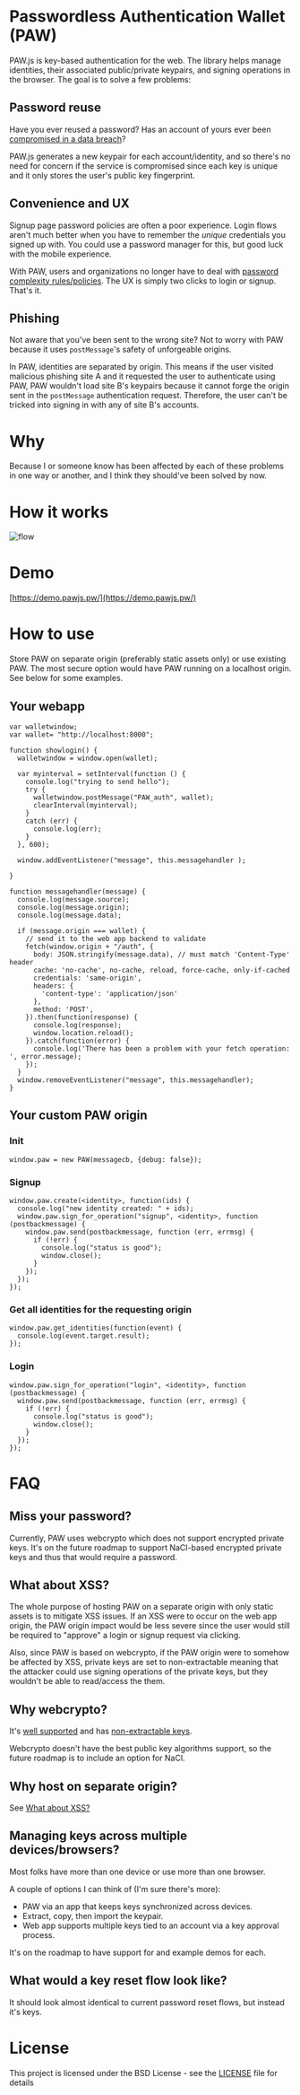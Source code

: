 # Passwordless Authentication Wallet (PAW)
PAW.js is key-based authentication for the web. The library helps manage identities, their associated public/private keypairs, and signing operations in the browser. The goal is to solve a few problems:

## Password reuse
Have you ever reused a password? Has an account of yours ever been [compromised in a data breach](https://haveibeenpwned.com/)?

PAW.js generates a new keypair for each account/identity, and so there's no need for concern if the service is compromised since each key is unique and it only stores the user's public key fingerprint.

## Convenience and UX
Signup page password policies are often a poor experience. Login flows aren't much better when you have to remember the *unique* credentials you signed up with. You could use a password manager for this, but good luck with the mobile experience.

With PAW, users and organizations no longer have to deal with [password complexity rules/policies](https://www.owasp.org/index.php/Authentication_Cheat_Sheet#Implement_Proper_Password_Strength_Controls). The UX is simply two clicks to login or signup. That's it.

## Phishing
Not aware that you've been sent to the wrong site? Not to worry with PAW because it uses `postMessage`'s safety of unforgeable origins.

In PAW, identities are separated by origin. This means if the user visited malicious phishing site A and it requested the user to authenticate using PAW, PAW wouldn't load site B's keypairs because it cannot forge the origin sent in the `postMessage` authentication request. Therefore, the user can't be tricked into signing in with any of site B's accounts.

# Why

Because I or someone know has been affected by each of these problems in one way or another, and I think they should've been solved by now.

# How it works

![flow](https://gitlab.com/jrjr1/paw.js/raw/master/images/PAW%20authentcation%20flow.png?inline=true)

# Demo

[https://demo.pawjs.pw/](https://demo.pawjs.pw/)

# How to use
Store PAW on separate origin (preferably static assets only) or use existing PAW. The most secure option would have PAW running on a localhost origin. See below for some examples.

## Your webapp
~~~
var walletwindow;
var wallet= "http://localhost:8000";

function showlogin() {
  walletwindow = window.open(wallet);

  var myinterval = setInterval(function () {
    console.log("trying to send hello");
    try {
      walletwindow.postMessage("PAW_auth", wallet);
      clearInterval(myinterval);
    }
    catch (err) {
      console.log(err);
    }
  }, 600);

  window.addEventListener("message", this.messagehandler );

}

function messagehandler(message) {
  console.log(message.source);
  console.log(message.origin);
  console.log(message.data);

  if (message.origin === wallet) {
    // send it to the web app backend to validate
    fetch(window.origin + "/auth", {
      body: JSON.stringify(message.data), // must match 'Content-Type' header
      cache: 'no-cache', no-cache, reload, force-cache, only-if-cached
      credentials: 'same-origin',
      headers: {
        'content-type': 'application/json'
      },
      method: 'POST',
    }).then(function(response) {
      console.log(response);
      window.location.reload();
    }).catch(function(error) {
      console.log('There has been a problem with your fetch operation: ', error.message);
    });
  }
  window.removeEventListener("message", this.messagehandler);
}

~~~

## Your custom PAW origin

### Init
`window.paw = new PAW(messagecb, {debug: false});`

### Signup

~~~
window.paw.create(<identity>, function(ids) {
  console.log("new identity created: " + ids);
  window.paw.sign_for_operation("signup", <identity>, function (postbackmessage) {
    window.paw.send(postbackmessage, function (err, errmsg) {
      if (!err) {
        console.log("status is good");
        window.close();
      }
    });
  });
});
~~~

### Get all identities for the requesting origin
~~~
window.paw.get_identities(function(event) {
  console.log(event.target.result);
});
~~~

### Login
~~~
window.paw.sign_for_operation("login", <identity>, function (postbackmessage) {
  window.paw.send(postbackmessage, function (err, errmsg) {
    if (!err) {
      console.log("status is good");
      window.close();
    }
  });
});
~~~

# FAQ

## Miss your password?
Currently, PAW uses webcrypto which does not support encrypted private keys. It's on the future roadmap to support NaCl-based encrypted private keys and thus that would require a password.

## What about XSS?
The whole purpose of hosting PAW on a separate origin with only static assets is to mitigate XSS issues. If an XSS were to occur on the web app origin, the PAW origin impact would be less severe since the user would still be required to "approve" a login or signup request via clicking.

Also, since PAW is based on webcrypto, if the PAW origin were to somehow be affected by XSS, private keys are set to non-extractable meaning that the attacker could use signing operations of the private keys, but they wouldn't be able to read/access the them.

## Why webcrypto?
It's [well supported](https://caniuse.com/#feat=cryptography) and has [non-extractable keys](https://developer.mozilla.org/en-US/docs/Web/API/SubtleCrypto/exportKey).

 Webcrypto doesn't have the best public key algorithms support, so the future roadmap is to include an option for NaCl.

## Why host on separate origin?
See [What about XSS?](#what-about-xss)

## Managing keys across multiple devices/browsers?
Most folks have more than one device or use more than one browser.

A couple of options I can think of (I'm sure there's more):
* PAW via an app that keeps keys synchronized across devices.
* Extract, copy, then import the keypair.
* Web app supports multiple keys tied to an account via a key approval process.

It's on the roadmap to have support for and example demos for each.

## What would a key reset flow look like?
It should look almost identical to current password reset flows, but instead it's keys.

# License
This project is licensed under the BSD License - see the [LICENSE](LICENSE) file for details

